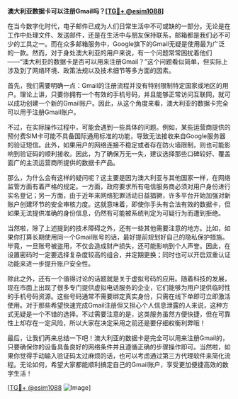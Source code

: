 **澳大利亚数据卡可以注册Gmail吗？[[TG💪+ @esim1088](https://t.me/s/esim1088)]**

在当今数字化时代，电子邮件已成为人们日常生活中不可或缺的一部分。无论是在工作中处理文件、发送邮件，还是在生活中与朋友保持联系，邮箱都是我们必不可少的工具之一。而在众多邮箱服务中，Google旗下的Gmail无疑是使用最为广泛的一款。然而，对于身处澳大利亚的用户来说，有一个问题常常困扰着他们——“澳大利亚的数据卡是否可以用来注册Gmail？”这个问题看似简单，但实际上涉及到了网络环境、政策法规以及技术细节等多方面的因素。

首先，我们需要明确一点：Gmail的注册流程并没有特别限制特定国家或地区的用户。理论上讲，只要你拥有一个有效的手机号码，并且能够正常访问互联网，就可以成功创建一个新的Gmail账户。因此，从这个角度来看，澳大利亚的数据卡完全可以用于注册Gmail账户。

不过，在实际操作过程中，可能会遇到一些具体的问题。例如，某些运营商提供的预付费SIM卡可能不具备国际通用标准的功能，导致无法接收来自Google服务器的验证短信。此外，如果用户的网络连接不稳定或者存在防火墙限制，则也可能影响到验证码的顺利接收。因此，为了确保万无一失，建议选择那些口碑较好、覆盖面广的主流运营商所提供的数据卡产品。

那么，为什么会有这样的疑问呢？这主要是因为澳大利亚与其他国家一样，在网络监管方面有着严格的规定。一方面，政府要求所有电信服务商必须对用户身份进行实名登记；另一方面，由于近年来网络犯罪活动日益猖獗，许多平台开始加强对新账户创建环节的安全审核力度。这就意味着，即使你手头有合法有效的数据卡，但如果无法提供准确的身份信息，仍然有可能被系统判定为可疑行为而遭到拒绝。

当然啦，除了上述提到的技术障碍之外，还有一些其他需要注意的地方。比如，如果你打算长期使用同一个Gmail账号的话，最好提前规划好自己的隐私保护措施。毕竟，一旦账号被盗用，不仅会造成财产损失，还可能影响到个人声誉。因此，在设置密码时一定要选择复杂度较高的组合，并定期更换；同时也可以开启双重认证功能来进一步提升账户安全性。

除此之外，还有一个值得讨论的话题就是关于虚拟号码的应用。随着科技的发展，现在市面上出现了很多专门提供虚拟电话服务的企业，它们能够为用户提供临时性的手机号码资源。这些号码通常不需要绑定真实身份，只需在线下单即可立即激活使用。对于那些希望快速完成Gmail注册但又担心个人信息泄露的人来说，这种方式无疑是一个不错的选择。不过需要注意的是，这类服务虽然方便快捷，但在可靠性上却存在一定风险，所以大家在决定采用之前还是要仔细权衡利弊哦！

最后，让我们再来总结一下吧！澳大利亚的数据卡是完全可以用来注册Gmail的，只要确保你的设备具备良好的网络条件并且遵循正确的步骤操作即可。当然啦，如果你觉得手动输入验证码太过麻烦的话，也可以考虑通过第三方代理软件来简化流程。无论如何，希望大家都能顺利搞定自己的Gmail账户，享受更加便捷高效的数字生活！

[[TG💪+ @esim1088](https://t.me/s/esim1088) ![Image](https://i.postimg.cc/4NQfJmqS/Snipaste-2025-05-13-00-14-12.png)]